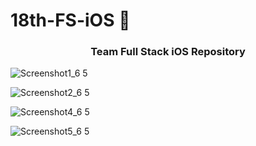 # 18th-FS-iOS :apple:

<h3 align="center"> Team  Full Stack iOS Repository</h3>

![Screenshot1_6 5](https://user-images.githubusercontent.com/41604678/147725421-89384a16-d810-47f3-a816-949a68853f7e.jpg)

![Screenshot2_6 5](https://user-images.githubusercontent.com/41604678/147725439-a4db345a-0590-4db1-b3e2-9d9802289a68.png)

![Screenshot4_6 5](https://user-images.githubusercontent.com/41604678/147725479-11c9747b-be31-41c4-accb-dc783c3a2730.png)

![Screenshot5_6 5](https://user-images.githubusercontent.com/41604678/147725484-4604c3c6-92e7-4393-acba-f2d1a3f6a510.png)
